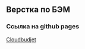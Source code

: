 ## Верстка по БЭМ
### Ссылка на github pages
[Cloudbudjet](https://victoriyab.github.io/Cloudbudjet/)
